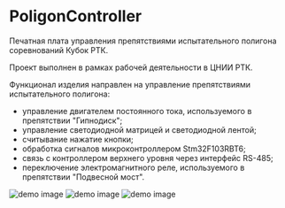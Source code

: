 # PoligonController
Печатная плата управления препятствиями испытательного полигона соревнований Кубок РТК.

Проект выполнен в рамках рабочей деятельности в ЦНИИ РТК.

Функционал изделия направлен на управление препятствиями испытательного полигона:

- управление двигателем постоянного тока, используемого в препятствии "Гипнодиск";
- управление светодиодной матрицей и светодиодной лентой;
- считывание нажатие кнопки;
- обработка сигналов микроконтроллером Stm32F103RBT6;
- связь с контроллером верхнего уровня через интерфейс RS-485;
- переключение электромагнитного реле, используемого в препятствии "Подвесной мост".

![demo image](https://github.com/VasiliyPodlesniy/PhotoForRepositories/blob/master/CupRTC.jpg)
![demo image](https://github.com/VasiliyPodlesniy/PhotoForRepositories/blob/master/Stove.PNG)
![demo image](https://github.com/VasiliyPodlesniy/PhotoForRepositories/blob/master/DSC_0553.JPG)
